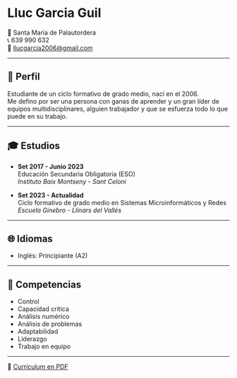 # Lluc Garcia Guil

📍 Santa Maria de Palautordera  
📞 639 990 632  
📧 llucgarcia2006@gmail.com  

---

## 🎯 Perfil

Estudiante de un ciclo formativo de grado medio, nací en el 2006.  
Me defino por ser una persona con ganas de aprender y un gran líder de equipos multidisciplinares, alguien trabajador y que se esfuerza todo lo que puede en su trabajo.

---

## 🎓 Estudios

- **Set 2017 - Junio 2023**  
  Educación Secundaria Obligatoria (ESO)  
  *Instituto Baix Montseny - Sant Celoni*

- **Set 2023 - Actualidad**  
  Ciclo formativo de grado medio en Sistemas Microinformáticos y Redes  
  *Escuela Ginebro - Llinars del Vallés*

---

## 🌐 Idiomas

- Inglés: Principiante (A2)

---

## 💼 Competencias

- Control  
- Capacidad crítica  
- Análisis numérico  
- Análisis de problemas  
- Adaptabilidad  
- Liderazgo  
- Trabajo en equipo

---

📄 [Currículum en PDF](Lluc.pdf)
